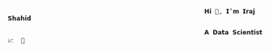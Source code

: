                                                           𝗛𝗶 👋, 𝗜’𝗺 𝗜𝗿𝗮𝗷 𝗦𝗵𝗮𝗵𝗶𝗱
 
                                                          𝗔 𝗗𝗮𝘁𝗮 𝗦𝗰𝗶𝗲𝗻𝘁𝗶𝘀𝘁 📈  🔬 
							  
<!About Me
I'm  undergraduate Computer Science student, I’ve discovered the fascinating world of data science, where coding meets creativity and analytics. From diving into Python libraries like Pandas and NumPy to visualizing insights with Matplotlib and Seaborn, I’ve been building the foundation to solve real-world problems using data. Whether it’s cleaning messy datasets, uncovering hidden trends, or creating predictive models, I’m passionate about turning raw data into meaningful stories. Every project is a step closer to mastering the art of data science, and I’m excited to keep learning, experimenting, and growing in this dynamic field! 🚀
- 👨‍💻 All of my projects are available at https://github.com/irajshahid41
- 📫 How to reach me irajshahid41@gmail.com
- 📄 Know about my experiences https://www.linkedin.com/in//
--->
